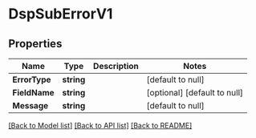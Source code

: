 # DspSubErrorV1

## Properties
Name | Type | Description | Notes
------------ | ------------- | ------------- | -------------
**ErrorType** | **string** |  | [default to null]
**FieldName** | **string** |  | [optional] [default to null]
**Message** | **string** |  | [default to null]

[[Back to Model list]](../README.md#documentation-for-models) [[Back to API list]](../README.md#documentation-for-api-endpoints) [[Back to README]](../README.md)

